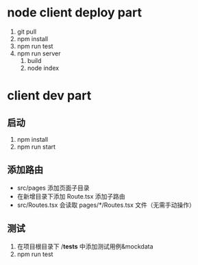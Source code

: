 # node client deploy part

1. git pull
2. npm install
3. npm run test
4. npm run server
   1. build
   2. node index

# client dev part

## 启动

1. npm install
2. npm run start

## 添加路由

- src/pages 添加页面子目录
- 在新增目录下添加 Route.tsx 添加子路由
- src/Routes.tsx 会读取 pages/\*/Routes.tsx 文件（无需手动操作）

## 测试

1. 在项目根目录下 /**tests** 中添加测试用例&mockdata
2. npm run test
